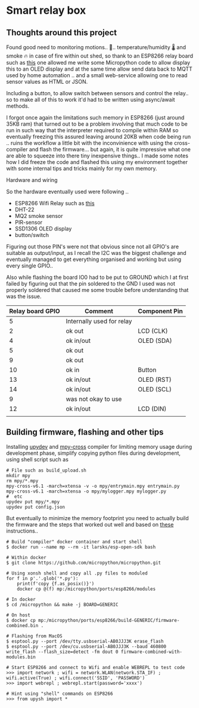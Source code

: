# Smart relay box

## Thoughts around this project

Found good need to monitoring motions.. 🚨..  temperature/humidity 🌡 and smoke 🔥 in case of fire within out shed, so thank to an ESP8266 relay board such as [this](https://www.aliexpress.com/item/4001145890926.html?spm=a2g0o.productlist.main.1.1b986f01joMaxY&algo_pvid=4035ccb3-9bda-4bdf-95bb-2230b130ac4a&algo_exp_id=4035ccb3-9bda-4bdf-95bb-2230b130ac4a-0&pdp_npi=4%40dis%21SEK%21104.43%2173.05%21%21%219.55%21%21%40211b88f016913406953693746e60b8%2110000014889605063%21sea%21SE%21172124112%21&curPageLogUid=IiB248JTDrD1#nav-description) one allowed me write some Micropython code to allow display this to an OLED display and at the same time allow send data back to MQTT used by home automation .. and a small web-service allowing one to read sensor values as HTML or JSON.

Including a button, to allow switch between sensors and control the relay.. so to make all of this to work it'd had to be written using async/await methods.

I forgot once again the limitations such memory in ESP8266 (just around 35KB ram) that turned out to be a problem involving that much code to be run in such way that the interpreter required to compile within RAM so eventually freezing this assured leaving around 20KB when code being run .. ruins the workflow a little bit with the inconvinience with using the cross-compiler and flash the firmware... but again, it is quite impressive what one are able to squeeze into there tiny inexpensive things.. I made some notes how I did freeze the code and flashed this using my environment together with some internal tips and tricks mainly for my own memory.



Hardware and wiring

So the hardware eventually used were following .. 

- ESP8266 Wifi Relay such as [this](https://www.aliexpress.com/item/4001145890926.html?spm=a2g0o.productlist.main.1.1b986f01joMaxY&algo_pvid=4035ccb3-9bda-4bdf-95bb-2230b130ac4a&algo_exp_id=4035ccb3-9bda-4bdf-95bb-2230b130ac4a-0&pdp_npi=4%40dis%21SEK%21104.43%2173.05%21%21%219.55%21%21%40211b88f016913406953693746e60b8%2110000014889605063%21sea%21SE%21172124112%21&curPageLogUid=IiB248JTDrD1#nav-description)
- DHT-22
- MQ2 smoke sensor
- PIR-sensor
- SSD1306 OLED display
- button/switch

Figuring out those PIN's were not that obvious since not all GPIO's are suitable as output/input, as I recall the I2C was the biggest challenge and eventually managed to get everything organised and working but using every single GPIO..

Also while flashing the board IO0 had to be put to GROUND which I at first failed by figuring out that the pin soldered to the GND I used was not properly soldered that caused me some trouble before understanding that was the issue.

| Relay board GPIO | Comment                   | Component Pin |
| ---------------- | ------------------------- | ------------- |
| 5                | Internally used for relay |               |
| 2                | ok out                    | LCD (CLK)     |
| 4                | ok in/out                 | OLED (SDA)    |
| 5                | ok out                    |               |
| 9                | ok out                    |               |
| 10               | ok in                     | Button        |
| 13               | ok in/out                 | OLED (RST)    |
| 14               | ok in/out                 | OLED (SCL)    |
| 9                | was not okay to use       |               |
| 12               | ok in/out                 | LCD (DIN)     |
|                  |                           |               |









## Building firmware, flashing and other tips

Installing [upydev](https://upydev.readthedocs.io/en/latest/) and [mpy-cross](https://github.com/micropython/micropython/tree/master/mpy-cross) compiler for limiting memory usage during development phase, simplify copying python files during development, using shell script such as

```shell
# File such as build_upload.sh
mkdir mpy
rm mpy/*.mpy
mpy-cross-v6.1 -march=xtensa -v -o mpy/entrymain.mpy entrymain.py
mpy-cross-v6.1 -march=xtensa -o mpy/mylogger.mpy mylogger.py
#  etc
upydev put mpy/*.mpy
upydev put config.json
```

But eventually to minimize the memory footprint you need to actually build the firmware and the steps that worked out well and based on [these](https://github.com/micropython/micropython/tree/master/ports/esp8266) instructions..

```shell
# Build "compiler" docker container and start shell
$ docker run --name mp --rm -it larsks/esp-open-sdk bash

# Within docker
$ git clone https://github.com/micropython/micropython.git

# Using xonsh shell and copy all .py files to moduled
for f in p'.'.glob('*.py'):
    print(f'copy {f.as_posix()}')
    docker cp @(f) mp:/micropython/ports/esp8266/modules

# In docker
$ cd /micropython && make -j BOARD=GENERIC

# On host
$ docker cp mp:/micropython/ports/esp8266/build-GENERIC/firmware-combined.bin .

# Flashing from MacOS
$ esptool.py --port /dev/tty.usbserial-AB0JJJ3K erase_flash
$ esptool.py --port /dev/cu.usbserial-AB0JJJ3K --baud 460800 write_flash --flash_size=detect -fm dout 0 firmware-combined-with-modules.bin

# Start ESP8266 and connect to Wifi and enable WEBREPL to test code
>>> import network ; wifi = network.WLAN(network.STA_IF) ; wifi.active(True) ; wifi.connect('SSID', 'PASSWORD')
>>> import webrepl ; webrepl.start(password='xxxx')

# Hint using "shell" commands on ESP8266
>>> from upysh import *
```